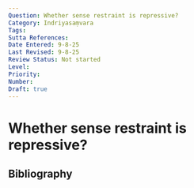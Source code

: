 ```yaml
---
Question: Whether sense restraint is repressive?
Category: Indriyasaṃvara
Tags: 
Sutta References: 
Date Entered: 9-8-25
Last Revised: 9-8-25
Review Status: Not started
Level: 
Priority: 
Number: 
Draft: true
---
```


# Whether sense restraint is repressive?

## Bibliography

<!-- 

Notes:



-->